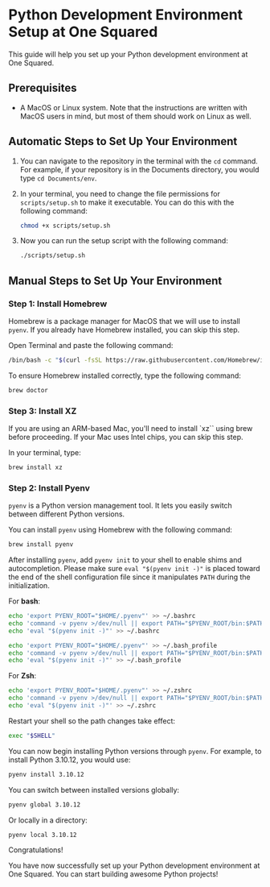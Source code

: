 # Python Development Environment Setup at One Squared

This guide will help you set up your Python development environment at One Squared. 

## Prerequisites

- A MacOS or Linux system. Note that the instructions are written with MacOS users in mind, but most of them should work on Linux as well.

## Automatic Steps to Set Up Your Environment

1. You can navigate to the repository in the terminal with the `cd` command. For example, if your repository is in the Documents directory, you would type `cd Documents/env`.
2. In your terminal, you need to change the file permissions for `scripts/setup.sh` to make it executable. You can do this with the following command:

   ```bash
   chmod +x scripts/setup.sh
   ```

3. Now you can run the setup script with the following command:

   ```bash
   ./scripts/setup.sh
   ```

## Manual Steps to Set Up Your Environment

### Step 1: Install Homebrew

Homebrew is a package manager for MacOS that we will use to install `pyenv`. If you already have Homebrew installed, you can skip this step.

Open Terminal and paste the following command:

```bash
/bin/bash -c "$(curl -fsSL https://raw.githubusercontent.com/Homebrew/install/master/install.sh)"
```

To ensure Homebrew installed correctly, type the following command:

```bash
brew doctor
```

### Step 3: Install XZ

If you are using an ARM-based Mac, you'll need to install `xz`` using brew before proceeding. If your Mac uses Intel chips, you can skip this step.

In your terminal, type:

```bash
brew install xz
```

### Step 2: Install Pyenv

`pyenv` is a Python version management tool. It lets you easily switch between different Python versions.

You can install `pyenv` using Homebrew with the following command:

```bash
brew install pyenv
```

After installing `pyenv`, add `pyenv init` to your shell to enable shims and autocompletion. Please make sure `eval "$(pyenv init -)"` is placed toward the end of the shell configuration file since it manipulates `PATH` during the initialization.

For **bash**:

```bash
echo 'export PYENV_ROOT="$HOME/.pyenv"' >> ~/.bashrc
echo 'command -v pyenv >/dev/null || export PATH="$PYENV_ROOT/bin:$PATH"' >> ~/.bashrc
echo 'eval "$(pyenv init -)"' >> ~/.bashrc
```

```bash
echo 'export PYENV_ROOT="$HOME/.pyenv"' >> ~/.bash_profile
echo 'command -v pyenv >/dev/null || export PATH="$PYENV_ROOT/bin:$PATH"' >> ~/.bash_profile
echo 'eval "$(pyenv init -)"' >> ~/.bash_profile
```

For **Zsh**:

```bash
echo 'export PYENV_ROOT="$HOME/.pyenv"' >> ~/.zshrc
echo 'command -v pyenv >/dev/null || export PATH="$PYENV_ROOT/bin:$PATH"' >> ~/.zshrc
echo 'eval "$(pyenv init -)"' >> ~/.zshrc
```

Restart your shell so the path changes take effect:

```bash
exec "$SHELL"
```

You can now begin installing Python versions through `pyenv`. For example, to install Python 3.10.12, you would use:

```bash
pyenv install 3.10.12
```

You can switch between installed versions globally:

```bash
pyenv global 3.10.12
```

Or locally in a directory:

```bash
pyenv local 3.10.12
```

Congratulations!

You have now successfully set up your Python development environment at One Squared. You can start building awesome Python projects!
